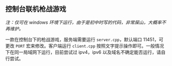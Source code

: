 ## 控制台联机枪战游戏

*注：仅可在 windows 环境下运行，由于是初中时写的代码，非常屎山，大概率不再维护。*

一款在控制台下的枪战游戏，服务端需要运行 `server.cpp`，默认端口 11451，可更改 `PORT` 宏来修改。客户端运行 `client.cpp` 按照文字提示操作即可。一般情况下在同一局域网下运行，目前尝试过 ipv4，ipv6 以及域名不确定能否运行，请自行尝试。
